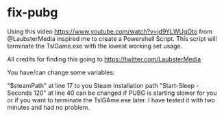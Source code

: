# fix-pubg
Using this video https://www.youtube.com/watch?v=jd9YLWUgOto from @LaubsterMedia inspired me to create a Powershell Script. 
This script will terminate the TslGame.exe with the lowest working set usage.

All credits for finding this going to https://twitter.com/LaubsterMedia

You have/can change some variables:

"$steamPath" at line 17 to you Steam installation path
"Start-Sleep -Seconds 120" at line 40 can be changed if PUBG is starting slower for you or if you want to terminate the TslGAme.exe later. I have tested it with two minutes and had no problem.
